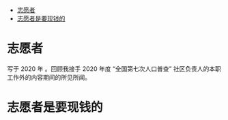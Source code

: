 <!-- TOC -->

- [志愿者](#志愿者)
- [志愿者是要现钱的](#志愿者是要现钱的)

<!-- /TOC -->

# 志愿者

写于 2020 年 。回顾我接手 2020 年度 “全国第七次人口普查” 社区负责人的本职工作外的内容期间的所见所闻。


# 志愿者是要现钱的

